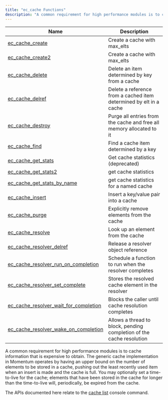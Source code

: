 ```yaml
---
title: "ec_cache Functions"
description: "A common requirement for high performance modules is to cache information that is expensive to obtain The generic cache implementation in Momentum operates by having an upper bound on the number of elements to be stored in a cache pushing out the least recently used item when an insert is..."
---
```



| Name                                                                                                                                      | Description                                                          |
|-------------------------------------------------------------------------------------------------------------------------------------------|----------------------------------------------------------------------|
| [ec_cache_create](/momentum/3/3-api/apis-ec-cache-create)                                             | Create a cache with max_elts                                         |
| [ec_cache_create2](/momentum/3/3-api/apis-ec-cache-create-2)                                           | Create a cache with max_elts                                         |
| [ec_cache_delete](/momentum/3/3-api/apis-ec-cache-delete)                                             | Delete an item determined by key from a cache                        |
| [ec_cache_delref](/momentum/3/3-api/apis-ec-cache-delref)                                             | Delete a reference from a cached item determined by elt in a cache   |
| [ec_cache_destroy](/momentum/3/3-api/apis-ec-cache-destroy)                                           | Purge all entries from the cache and free all memory allocated to it |
| [ec_cache_find](/momentum/3/3-api/apis-ec-cache-find)                                                 | Find a cache item determined by a key                                |
| [ec_cache_get_stats](/momentum/3/3-api/apis-ec-cache-get-stats)                                       | Get cache statistics (deprecated)                                    |
| [ec_cache_get_stats2](/momentum/3/3-api/apis-ec-cache-get-stats-2)                                     | get cache statistics                                                 |
| [ec_cache_get_stats_by_name](/momentum/3/3-api/apis-ec-cache-get-stats-by-name)                       | get cache statistics for a named cache                               |
| [ec_cache_insert](/momentum/3/3-api/apis-ec-cache-insert)                                             | Insert a key/value pair into a cache                                 |
| [ec_cache_purge](/momentum/3/3-api/apis-ec-cache-purge)                                               | Explicitly remove elements from the cache                            |
| [ec_cache_resolve](/momentum/3/3-api/apis-ec-cache-resolve)                                           | Look up an element from the cache                                    |
| [ec_cache_resolver_delref](/momentum/3/3-api/apis-ec-cache-resolver-delref)                           | Release a resolver object reference                                  |
| [ec_cache_resolver_run_on_completion](/momentum/3/3-api/apis-ec-cache-resolver-run-on-completion)     | Schedule a function to run when the resolver completes               |
| [ec_cache_resolver_set_complete](/momentum/3/3-api/apis-ec-cache-resolver-set-complete)               | Stores the resolved cache element in the resolver                    |
| [ec_cache_resolver_wait_for_completion](/momentum/3/3-api/apis-ec-cache-resolver-wait-for-completion) | Blocks the caller until cache resolution completes                   |
| [ec_cache_resolver_wake_on_completion](/momentum/3/3-api/apis-ec-cache-resolver-wake-on-completion)   | Allows a thread to block, pending completion of the cache resolution |

A common requirement for high performance modules is to cache information that is expensive to obtain. The generic cache implementation in Momentum operates by having an upper bound on the number of elements to be stored in a cache, pushing out the least recently used item when an insert is made and the cache is full. You may optionally set a time-to-live for the cache; elements that have been stored in the cache for longer than the time-to-live will, periodically, be expired from the cache.

The APIs documented here relate to the [cache list](/momentum/3/3-reference/3-reference-console-commands-cache-list) console command.